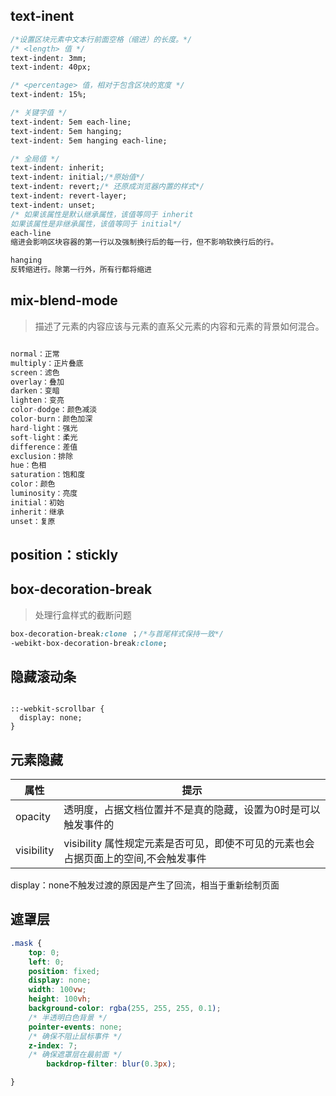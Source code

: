 ## text-inent

```css
/*设置区块元素中文本行前面空格（缩进）的长度。*/
/* <length> 值 */
text-indent: 3mm;
text-indent: 40px;

/* <percentage> 值，相对于包含区块的宽度 */
text-indent: 15%;

/* 关键字值 */
text-indent: 5em each-line;
text-indent: 5em hanging;
text-indent: 5em hanging each-line;

/* 全局值 */
text-indent: inherit;
text-indent: initial;/*原始值*/
text-indent: revert;/* 还原成浏览器内置的样式*/
text-indent: revert-layer;
text-indent: unset;
/* 如果该属性是默认继承属性，该值等同于 inherit
如果该属性是非继承属性，该值等同于 initial*/
each-line
缩进会影响区块容器的第一行以及强制换行后的每一行，但不影响软换行后的行。

hanging
反转缩进行。除第一行外，所有行都将缩进
```

## mix-blend-mode

> 描述了元素的内容应该与元素的直系父元素的内容和元素的背景如何混合。

```js

normal：正常
multiply：正片叠底
screen：滤色
overlay：叠加
darken：变暗
lighten：变亮
color-dodge：颜色减淡
color-burn：颜色加深
hard-light：强光
soft-light：柔光
difference：差值
exclusion：排除
hue：色相
saturation：饱和度
color：颜色
luminosity：亮度
initial：初始
inherit：继承
unset：复原


```

## position：stickly

## box-decoration-break

> 处理行盒样式的截断问题

```css
box-decoration-break:clone ；/*与首尾样式保持一致*/
-webikt-box-decoration-break:clone;
```

## 隐藏滚动条

```

::-webkit-scrollbar {
  display: none;
}
```

## 元素隐藏

| 属性       | 提示                                                         |
| ---------- | ------------------------------------------------------------ |
| opacity    | 透明度，占据文档位置并不是真的隐藏，设置为0时是可以触发事件的 |
| visibility | visibility 属性规定元素是否可见，即使不可见的元素也会占据页面上的空间,不会触发事件 |

display：none不触发过渡的原因是产生了回流，相当于重新绘制页面

## 遮罩层

```css
.mask {
    top: 0;
    left: 0;
    position: fixed;
    display: none;
    width: 100vw;
    height: 100vh;
    background-color: rgba(255, 255, 255, 0.1);
    /* 半透明白色背景 */
    pointer-events: none;
    /* 确保不阻止鼠标事件 */
    z-index: 7;
    /* 确保遮罩层在最前面 */
        backdrop-filter: blur(0.3px);

}
```

